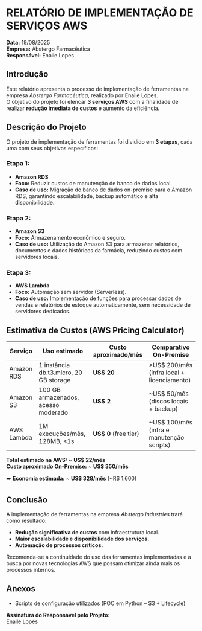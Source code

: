 # RELATÓRIO DE IMPLEMENTAÇÃO DE SERVIÇOS AWS

**Data:** 19/08/2025  
**Empresa:** Abstergo Farmacêutica  
**Responsável:** Enaile Lopes

## Introdução
Este relatório apresenta o processo de implementação de ferramentas na empresa *Abstergo Farmacêutica*, realizado por Enaile Lopes.  
O objetivo do projeto foi elencar **3 serviços AWS** com a finalidade de realizar **redução imediata de custos** e aumento da eficiência.  

## Descrição do Projeto
O projeto de implementação de ferramentas foi dividido em **3 etapas**, cada uma com seus objetivos específicos:

### Etapa 1: 
- **Amazon RDS**
- **Foco:** Reduzir custos de manutenção de banco de dados local.  
- **Caso de uso:** Migração do banco de dados on-premise para o Amazon RDS, garantindo escalabilidade, backup automático e alta disponibilidade.  

### Etapa 2: 
- **Amazon S3**
- **Foco:** Armazenamento econômico e seguro.  
- **Caso de uso:** Utilização do Amazon S3 para armazenar relatórios, documentos e dados históricos da farmácia, reduzindo custos com servidores locais.  

### Etapa 3: 
- **AWS Lambda**
- **Foco:** Automação sem servidor (Serverless).  
- **Caso de uso:** Implementação de funções para processar dados de vendas e relatórios de estoque automaticamente, sem necessidade de servidores dedicados.  

## Estimativa de Custos (AWS Pricing Calculator)

| Serviço      | Uso estimado | Custo aproximado/mês | Comparativo On-Premise |
|--------------|-------------|-----------------------|------------------------|
| Amazon RDS   | 1 instância db.t3.micro, 20 GB storage | **US$ 20** | >US$ 200/mês (infra local + licenciamento) |
| Amazon S3    | 100 GB armazenados, acesso moderado | **US$ 2** | ~US$ 50/mês (discos locais + backup) |
| AWS Lambda   | 1M execuções/mês, 128MB, <1s | **US$ 0** (free tier) | ~US$ 100/mês (infra e manutenção scripts) |

**Total estimado na AWS:** ~ **US$ 22/mês**  
**Custo aproximado On-Premise:** ~ **US$ 350/mês**  

➡️ **Economia estimada:** ~ **US$ 328/mês** (~R$ 1.600)  


## Conclusão
A implementação de ferramentas na empresa *Abstergo Industries* trará como resultado:  
- **Redução significativa de custos** com infraestrutura local.  
- **Maior escalabilidade e disponibilidade dos serviços.**  
- **Automação de processos críticos.**  

Recomenda-se a continuidade do uso das ferramentas implementadas e a busca por novas tecnologias AWS que possam otimizar ainda mais os processos internos.  


## Anexos
- Scripts de configuração utilizados (POC em Python – S3 + Lifecycle)  

**Assinatura do Responsável pelo Projeto:**  
Enaile Lopes
